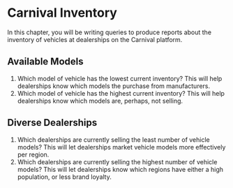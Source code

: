 # Carnival Inventory

In this chapter, you will be writing queries to produce reports about the inventory of vehicles at dealerships on the Carnival platform.

## Available Models

1. Which model of vehicle has the lowest current inventory? This will help dealerships know which  models the purchase from manufacturers.
1. Which model of vehicle has the highest current inventory? This will help dealerships know which models are, perhaps, not selling.

## Diverse Dealerships

1. Which dealerships are currently selling the least number of vehicle models? This will let dealerships market vehicle models more effectively per region.
1. Which dealerships are currently selling the highest number of vehicle models? This will let dealerships know which regions have either a high population, or less brand loyalty.
